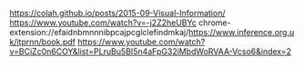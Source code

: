 https://colah.github.io/posts/2015-09-Visual-Information/
https://www.youtube.com/watch?v=-j2Z2heUBYc
chrome-extension://efaidnbmnnnibpcajpcglclefindmkaj/https://www.inference.org.uk/itprnn/book.pdf
https://www.youtube.com/watch?v=BCiZc0n6COY&list=PLruBu5BI5n4aFpG32iMbdWoRVAA-Vcso6&index=2